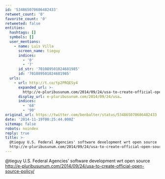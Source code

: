 ```yaml
---
id: '534865070686482433'
retweet_count: '0'
favorite_count: '0'
retweeted: false
entities:
  hashtags: []
  symbols: []
  user_mentions:
    - name: Luis Villa
      screen_name: tieguy
      indices:
        - '0'
        - '7'
      id_str: '701089501024681985'
      id: '701089501024681985'
  urls:
    - url: http://t.co/tp2PRQESy4
      expanded_url: >-
        http://e-pluribusunum.com/2014/09/24/usa-to-create-official-open-source-policy/
      display_url: e-pluribusunum.com/2014/09/24/usa…
      indices:
        - '68'
        - '90'
original_url: https://twitter.com/benbalter/status/534865070686482433
date: '2014-11-19T00:25:44.000Z'
sitemap: false
robots: noindex
reply: true
title: >-
  @tieguy U.S. Federal Agencies' software development wrt open source
  http://e-pluribusunum.com/2014/09/24/usa-to-create-official-open-source-policy/
---
```


@tieguy U.S. Federal Agencies' software development wrt open source http://e-pluribusunum.com/2014/09/24/usa-to-create-official-open-source-policy/